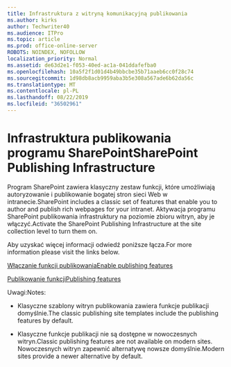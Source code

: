 ```yaml
---
title: Infrastruktura z witryną komunikacyjną publikowania
ms.author: kirks
author: Techwriter40
ms.audience: ITPro
ms.topic: article
ms.prod: office-online-server
ROBOTS: NOINDEX, NOFOLLOW
localization_priority: Normal
ms.assetid: de63d2e1-f053-40ed-ac1a-041ddafefba0
ms.openlocfilehash: 10a5f2f1d01d4b49bbcbe35b71aaeb6cc0f28c74
ms.sourcegitcommit: 1d98db8acb9959aba3b5e308a567ade6b62da56c
ms.translationtype: MT
ms.contentlocale: pl-PL
ms.lasthandoff: 08/22/2019
ms.locfileid: "36502961"
---
```

# <a name="sharepoint-publishing-infrastructure"></a><span data-ttu-id="f153a-102">Infrastruktura publikowania programu SharePoint</span><span class="sxs-lookup"><span data-stu-id="f153a-102">SharePoint Publishing Infrastructure</span></span>


<span data-ttu-id="f153a-103">Program SharePoint zawiera klasyczny zestaw funkcji, które umożliwiają autoryzowanie i publikowanie bogatej stron sieci Web w intranecie.</span><span class="sxs-lookup"><span data-stu-id="f153a-103">SharePoint includes a classic set of features that enable you to author and publish rich webpages for your intranet.</span></span> <span data-ttu-id="f153a-104">Aktywacja programu SharePoint publikowania infrastruktury na poziomie zbioru witryn, aby je włączyć.</span><span class="sxs-lookup"><span data-stu-id="f153a-104">Activate the SharePoint Publishing Infrastructure at the site collection level to turn them on.</span></span>

<span data-ttu-id="f153a-105">Aby uzyskać więcej informacji odwiedź poniższe łącza.</span><span class="sxs-lookup"><span data-stu-id="f153a-105">For more information please visit the links below.</span></span>

[<span data-ttu-id="f153a-106">Włączanie funkcji publikowania</span><span class="sxs-lookup"><span data-stu-id="f153a-106">Enable publishing features</span></span>](https://support.office.com/article/Enable-publishing-features-479677A6-8B33-4AC7-907D-071C1C7E4518)

[<span data-ttu-id="f153a-107">Publikowanie funkcji</span><span class="sxs-lookup"><span data-stu-id="f153a-107">Publishing features</span></span>](https://support.office.com/article/Features-enabled-in-a-SharePoint-Online-publishing-site-3AB3810C-3C2C-4361-9D0E-0CBE666EA0B0?wt.mc_id=O365_Portal_MMaven#__toc336865553)

<span data-ttu-id="f153a-108">Uwagi:</span><span class="sxs-lookup"><span data-stu-id="f153a-108">Notes:</span></span>

- <span data-ttu-id="f153a-109">Klasyczne szablony witryn publikowania zawiera funkcje publikacji domyślnie.</span><span class="sxs-lookup"><span data-stu-id="f153a-109">The classic publishing site templates include the publishing features by default.</span></span>

- <span data-ttu-id="f153a-110">Klasyczne funkcje publikacji nie są dostępne w nowoczesnych witryn.</span><span class="sxs-lookup"><span data-stu-id="f153a-110">Classic publishing features are not available on modern sites.</span></span> <span data-ttu-id="f153a-111">Nowoczesnych witryn zapewnić alternatywę nowsze domyślnie.</span><span class="sxs-lookup"><span data-stu-id="f153a-111">Modern sites provide a newer alternative by default.</span></span>

